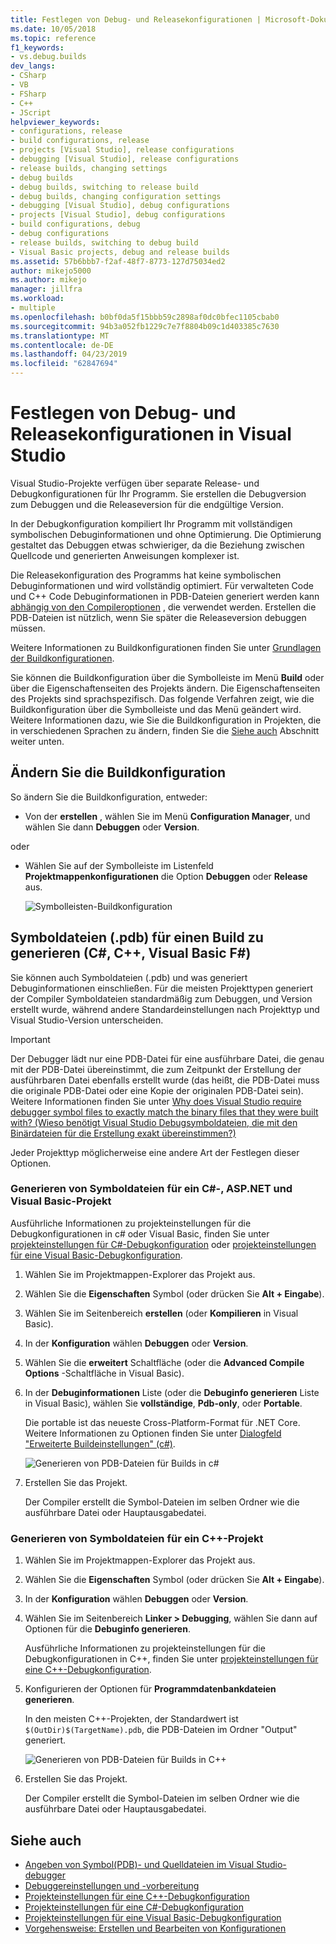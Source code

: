 ```yaml
---
title: Festlegen von Debug- und Releasekonfigurationen | Microsoft-Dokumentation
ms.date: 10/05/2018
ms.topic: reference
f1_keywords:
- vs.debug.builds
dev_langs:
- CSharp
- VB
- FSharp
- C++
- JScript
helpviewer_keywords:
- configurations, release
- build configurations, release
- projects [Visual Studio], release configurations
- debugging [Visual Studio], release configurations
- release builds, changing settings
- debug builds
- debug builds, switching to release build
- debug builds, changing configuration settings
- debugging [Visual Studio], debug configurations
- projects [Visual Studio], debug configurations
- build configurations, debug
- debug configurations
- release builds, switching to debug build
- Visual Basic projects, debug and release builds
ms.assetid: 57b6bbb7-f2af-48f7-8773-127d75034ed2
author: mikejo5000
ms.author: mikejo
manager: jillfra
ms.workload:
- multiple
ms.openlocfilehash: b0bf0da5f15bbb59c2898af0dc0bfec1105cbab0
ms.sourcegitcommit: 94b3a052fb1229c7e7f8804b09c1d403385c7630
ms.translationtype: MT
ms.contentlocale: de-DE
ms.lasthandoff: 04/23/2019
ms.locfileid: "62847694"
---
```

# <a name="set-debug-and-release-configurations-in-visual-studio"></a>Festlegen von Debug- und Releasekonfigurationen in Visual Studio

Visual Studio-Projekte verfügen über separate Release- und Debugkonfigurationen für Ihr Programm. Sie erstellen die Debugversion zum Debuggen und die Releaseversion für die endgültige Version.

In der Debugkonfiguration kompiliert Ihr Programm mit vollständigen symbolischen Debuginformationen und ohne Optimierung. Die Optimierung gestaltet das Debuggen etwas schwieriger, da die Beziehung zwischen Quellcode und generierten Anweisungen komplexer ist.

Die Releasekonfiguration des Programms hat keine symbolischen Debuginformationen und wird vollständig optimiert. Für verwalteten Code und C++ Code Debuginformationen in PDB-Dateien generiert werden kann [abhängig von den Compileroptionen](#BKMK_symbols_release) , die verwendet werden. Erstellen die PDB-Dateien ist nützlich, wenn Sie später die Releaseversion debuggen müssen.

Weitere Informationen zu Buildkonfigurationen finden Sie unter [Grundlagen der Buildkonfigurationen](../ide/understanding-build-configurations.md).

Sie können die Buildkonfiguration über die Symbolleiste im Menü **Build** oder über die Eigenschaftenseiten des Projekts ändern. Die Eigenschaftenseiten des Projekts sind sprachspezifisch. Das folgende Verfahren zeigt, wie die Buildkonfiguration über die Symbolleiste und das Menü geändert wird. Weitere Informationen dazu, wie Sie die Buildkonfiguration in Projekten, die in verschiedenen Sprachen zu ändern, finden Sie die [Siehe auch](#see-also) Abschnitt weiter unten.

## <a name="change-the-build-configuration"></a>Ändern Sie die Buildkonfiguration

So ändern Sie die Buildkonfiguration, entweder:

* Von der **erstellen** , wählen Sie im Menü **Configuration Manager**, und wählen Sie dann **Debuggen** oder **Version**.

oder

* Wählen Sie auf der Symbolleiste im Listenfeld **Projektmappenkonfigurationen** die Option **Debuggen** oder **Release** aus.

  ![Symbolleisten-Buildkonfiguration](../debugger/media/toolbarbuildconfiguration.png "ToolbarBuildConfiguration")

## <a name="BKMK_symbols_release"></a>Symboldateien (.pdb) für einen Build zu generieren (C#, C++, Visual Basic F#)

Sie können auch Symboldateien (.pdb) und was generiert Debuginformationen einschließen. Für die meisten Projekttypen generiert der Compiler Symboldateien standardmäßig zum Debuggen, und Version erstellt wurde, während andere Standardeinstellungen nach Projekttyp und Visual Studio-Version unterscheiden.

> [!IMPORTANT]
> Der Debugger lädt nur eine PDB-Datei für eine ausführbare Datei, die genau mit der PDB-Datei übereinstimmt, die zum Zeitpunkt der Erstellung der ausführbaren Datei ebenfalls erstellt wurde (das heißt, die PDB-Datei muss die originale PDB-Datei oder eine Kopie der originalen PDB-Datei sein). Weitere Informationen finden Sie unter [Why does Visual Studio require debugger symbol files to exactly match the binary files that they were built with? (Wieso benötigt Visual Studio Debugsymboldateien, die mit den Binärdateien für die Erstellung exakt übereinstimmen?)](https://blogs.msdn.microsoft.com/jimgries/2007/07/06/why-does-visual-studio-require-debugger-symbol-files-to-exactly-match-the-binary-files-that-they-were-built-with/)

Jeder Projekttyp möglicherweise eine andere Art der Festlegen dieser Optionen.

### <a name="generate-symbol-files-for-a-c-aspnet-or-visual-basic-project"></a>Generieren von Symboldateien für ein C#-, ASP.NET und Visual Basic-Projekt

Ausführliche Informationen zu projekteinstellungen für die Debugkonfigurationen in c# oder Visual Basic, finden Sie unter [projekteinstellungen für C#-Debugkonfiguration](../debugger/project-settings-for-csharp-debug-configurations.md) oder [projekteinstellungen für eine Visual Basic-Debugkonfiguration](../debugger/project-settings-for-a-visual-basic-debug-configuration.md).

1. Wählen Sie im Projektmappen-Explorer das Projekt aus.

2. Wählen Sie die **Eigenschaften** Symbol (oder drücken Sie **Alt + Eingabe**).

3. Wählen Sie im Seitenbereich **erstellen** (oder **Kompilieren** in Visual Basic).

4. In der **Konfiguration** wählen **Debuggen** oder **Version**.

5. Wählen Sie die **erweitert** Schaltfläche (oder die **Advanced Compile Options** -Schaltfläche in Visual Basic).

6. In der **Debuginformationen** Liste (oder die **Debuginfo generieren** Liste in Visual Basic), wählen Sie **vollständige**, **Pdb-only**, oder **Portable**.

   Die portable ist das neueste Cross-Platform-Format für .NET Core. Weitere Informationen zu Optionen finden Sie unter [Dialogfeld "Erweiterte Buildeinstellungen" (c#)](../ide/reference/advanced-build-settings-dialog-box-csharp.md).

   ![Generieren von PDB-Dateien für Builds in c#](../debugger/media/dbg_project_properties_pdb_csharp.png "GeneratePDBsForCSharp")

7. Erstellen Sie das Projekt.

   Der Compiler erstellt die Symbol-Dateien im selben Ordner wie die ausführbare Datei oder Hauptausgabedatei.

### <a name="generate-symbol-files-for-a-c-project"></a>Generieren von Symboldateien für ein C++-Projekt

1. Wählen Sie im Projektmappen-Explorer das Projekt aus.

2. Wählen Sie die **Eigenschaften** Symbol (oder drücken Sie **Alt + Eingabe**).

3. In der **Konfiguration** wählen **Debuggen** oder **Version**.

4. Wählen Sie im Seitenbereich **Linker > Debugging**, wählen Sie dann auf Optionen für die **Debuginfo generieren**.

   Ausführliche Informationen zu projekteinstellungen für die Debugkonfigurationen in C++, finden Sie unter [projekteinstellungen für eine C++-Debugkonfiguration](../debugger/project-settings-for-a-cpp-debug-configuration.md).

5. Konfigurieren der Optionen für **Programmdatenbankdateien generieren**.

   In den meisten C++-Projekten, der Standardwert ist `$(OutDir)$(TargetName).pdb`, die PDB-Dateien im Ordner "Output" generiert.

   ![Generieren von PDB-Dateien für Builds in C++](../debugger/media/dbg_project_properties_pdb_cplusplus.png "GeneratePDBsforCPlusPlus")

6. Erstellen Sie das Projekt.

   Der Compiler erstellt die Symbol-Dateien im selben Ordner wie die ausführbare Datei oder Hauptausgabedatei.

## <a name="see-also"></a>Siehe auch

- [Angeben von Symbol(PDB)- und Quelldateien im Visual Studio-debugger](../debugger/specify-symbol-dot-pdb-and-source-files-in-the-visual-studio-debugger.md)<br/>
- [Debuggereinstellungen und -vorbereitung](../debugger/debugger-settings-and-preparation.md)<br/>
- [Projekteinstellungen für eine C++-Debugkonfiguration](../debugger/project-settings-for-a-cpp-debug-configuration.md)<br/>
- [Projekteinstellungen für eine C#-Debugkonfiguration](../debugger/project-settings-for-csharp-debug-configurations.md)<br/>
- [Projekteinstellungen für eine Visual Basic-Debugkonfiguration](../debugger/project-settings-for-a-visual-basic-debug-configuration.md)<br/>
- [Vorgehensweise: Erstellen und Bearbeiten von Konfigurationen](../ide/how-to-create-and-edit-configurations.md)
